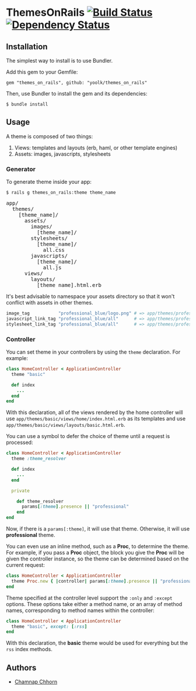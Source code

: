 # ThemesOnRails [![Build Status](https://travis-ci.org/yoolk/themes_on_rails.png?branch=master)](https://travis-ci.org/yoolk/themes_on_rails) [![Dependency Status](https://gemnasium.com/yoolk/themes_on_rails.png)](https://gemnasium.com/yoolk/themes_on_rails)

## Installation

The simplest way to install is to use Bundler.

Add this gem to your Gemfile:

    gem "themes_on_rails", github: "yoolk/themes_on_rails"

Then, use Bundler to install the gem and its dependencies:

    $ bundle install

## Usage

A theme is composed of two things:

  1. Views: templates and layouts (erb, haml, or other template engines)
  2. Assets: images, javascripts, stylesheets

### Generator

To generate theme inside your app:

    $ rails g themes_on_rails:theme theme_name

<pre>
app/
  themes/
    [theme_name]/
      assets/
        images/
          [theme_name]/
        stylesheets/
          [theme_name]/
            all.css
        javascripts/
          [theme_name]/
            all.js
      views/
        layouts/
          [theme_name].html.erb
</pre>

It's best advisable to namespace your assets directory so that it won't conflict with assets in other themes.

```ruby
image_tag           "professional_blue/logo.png" # => app/themes/professional_blue/assets/images/professional_blue/logo.png
javascript_link_tag "professional_blue/all"      # => app/themes/professional_blue/assets/javascripts/professional_blue/all.js
stylesheet_link_tag "professional_blue/all"      # => app/themes/professional_blue/assets/stylesheets/professional_blue/all.css
```

### Controller

You can set theme in your controllers by using the `theme` declaration. For example:

```ruby
class HomeController < ApplicationController
  theme "basic"

  def index
    ...
  end
end
```

With this declaration, all of the views rendered by the home controller will use `app/themes/basic/views/home/index.html.erb` as its templates and use `app/themes/basic/views/layouts/basic.html.erb`.

You can use a symbol to defer the choice of theme until a request is processed:

```ruby
class HomeController < ApplicationController
  theme :theme_resolver

  def index
    ...
  end

  private

    def theme_resolver
      params[:theme].presence || "professional"
    end
end
```

Now, if there is a `params[:theme]`, it will use that theme. Otherwise, it will use **professional** theme.

You can even use an inline method, such as a **Proc**, to determine the theme. For example, if you pass a **Proc** object, the block you give the **Proc** will be given the controller instance, so the theme can be determined based on the current request:

```ruby
class HomeController < ApplicationController
  theme Proc.new { |controller| params[:theme].presence || "professional" }
end
```

Theme specified at the controller level support the `:only` and `:except` options. These options take either a method name, or an array of method names, corresponding to method names within the controller:

```ruby
class HomeController < ApplicationController
  theme "basic", except: [:rss]
end
```

With this declaration, the **basic** theme would be used for everything but the `rss` index methods.

## Authors

* [Chamnap Chhorn](https://github.com/chamnap)
